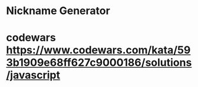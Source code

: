 # Nickname Generator
# codewars https://www.codewars.com/kata/593b1909e68ff627c9000186/solutions/javascript